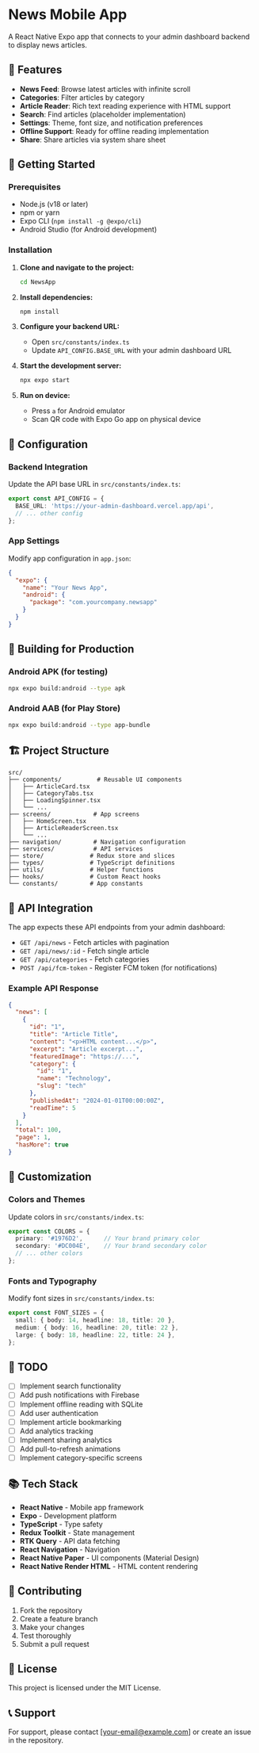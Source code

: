 # News Mobile App

A React Native Expo app that connects to your admin dashboard backend to display news articles.

## 📱 Features

- **News Feed**: Browse latest articles with infinite scroll
- **Categories**: Filter articles by category
- **Article Reader**: Rich text reading experience with HTML support
- **Search**: Find articles (placeholder implementation)
- **Settings**: Theme, font size, and notification preferences
- **Offline Support**: Ready for offline reading implementation
- **Share**: Share articles via system share sheet

## 🚀 Getting Started

### Prerequisites

- Node.js (v18 or later)
- npm or yarn
- Expo CLI (`npm install -g @expo/cli`)
- Android Studio (for Android development)

### Installation

1. **Clone and navigate to the project:**
   ```bash
   cd NewsApp
   ```

2. **Install dependencies:**
   ```bash
   npm install
   ```

3. **Configure your backend URL:**
   - Open `src/constants/index.ts`
   - Update `API_CONFIG.BASE_URL` with your admin dashboard URL

4. **Start the development server:**
   ```bash
   npx expo start
   ```

5. **Run on device:**
   - Press `a` for Android emulator
   - Scan QR code with Expo Go app on physical device

## 🔧 Configuration

### Backend Integration

Update the API base URL in `src/constants/index.ts`:

```typescript
export const API_CONFIG = {
  BASE_URL: 'https://your-admin-dashboard.vercel.app/api',
  // ... other config
};
```

### App Settings

Modify app configuration in `app.json`:

```json
{
  "expo": {
    "name": "Your News App",
    "android": {
      "package": "com.yourcompany.newsapp"
    }
  }
}
```

## 📱 Building for Production

### Android APK (for testing)

```bash
npx expo build:android --type apk
```

### Android AAB (for Play Store)

```bash
npx expo build:android --type app-bundle
```

## 🏗️ Project Structure

```
src/
├── components/          # Reusable UI components
│   ├── ArticleCard.tsx
│   ├── CategoryTabs.tsx
│   ├── LoadingSpinner.tsx
│   └── ...
├── screens/            # App screens
│   ├── HomeScreen.tsx
│   ├── ArticleReaderScreen.tsx
│   └── ...
├── navigation/         # Navigation configuration
├── services/           # API services
├── store/             # Redux store and slices
├── types/             # TypeScript definitions
├── utils/             # Helper functions
├── hooks/             # Custom React hooks
└── constants/         # App constants
```

## 🔌 API Integration

The app expects these API endpoints from your admin dashboard:

- `GET /api/news` - Fetch articles with pagination
- `GET /api/news/:id` - Fetch single article
- `GET /api/categories` - Fetch categories
- `POST /api/fcm-token` - Register FCM token (for notifications)

### Example API Response

```json
{
  "news": [
    {
      "id": "1",
      "title": "Article Title",
      "content": "<p>HTML content...</p>",
      "excerpt": "Article excerpt...",
      "featuredImage": "https://...",
      "category": {
        "id": "1",
        "name": "Technology",
        "slug": "tech"
      },
      "publishedAt": "2024-01-01T00:00:00Z",
      "readTime": 5
    }
  ],
  "total": 100,
  "page": 1,
  "hasMore": true
}
```

## 🎨 Customization

### Colors and Themes

Update colors in `src/constants/index.ts`:

```typescript
export const COLORS = {
  primary: '#1976D2',      // Your brand primary color
  secondary: '#DC004E',    // Your brand secondary color
  // ... other colors
};
```

### Fonts and Typography

Modify font sizes in `src/constants/index.ts`:

```typescript
export const FONT_SIZES = {
  small: { body: 14, headline: 18, title: 20 },
  medium: { body: 16, headline: 20, title: 22 },
  large: { body: 18, headline: 22, title: 24 },
};
```

## 🚧 TODO

- [ ] Implement search functionality
- [ ] Add push notifications with Firebase
- [ ] Implement offline reading with SQLite
- [ ] Add user authentication
- [ ] Implement article bookmarking
- [ ] Add analytics tracking
- [ ] Implement sharing analytics
- [ ] Add pull-to-refresh animations
- [ ] Implement category-specific screens

## 📚 Tech Stack

- **React Native** - Mobile app framework
- **Expo** - Development platform
- **TypeScript** - Type safety
- **Redux Toolkit** - State management
- **RTK Query** - API data fetching
- **React Navigation** - Navigation
- **React Native Paper** - UI components (Material Design)
- **React Native Render HTML** - HTML content rendering

## 🤝 Contributing

1. Fork the repository
2. Create a feature branch
3. Make your changes
4. Test thoroughly
5. Submit a pull request

## 📄 License

This project is licensed under the MIT License.

## 📞 Support

For support, please contact [your-email@example.com] or create an issue in the repository.